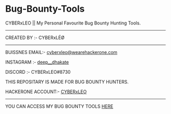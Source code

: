 # Bug-Bounty-Tools
CYBERxLEO || My Personal Favourite Bug Bounty Hunting Tools. 



-------------------------------------------------------------------------

CREATED BY :- CYBERxLÉØ

-------------------------------------------------------------------------


BUISSNES EMAIL:- cyberxleo@wearehackerone.com

INSTAGRAM :- [deep__dhakate](https://instagram.com/deep__dhakate)

DISCORD :- CYBERxLEO#8730

THIS REPOSITARY IS MADE FOR BUG BOUNTY HUNTERS. 

HACKERONE ACCOUNT:- [CYBERxLEO](https://hackerone.com/cyberxleo?type=user)

-------------------------------------------------------------------------

YOU CAN ACCESS MY BUG BOUNTY TOOLS [HERE](https://github.com/CYBERxLEO/Bug-Bounty-Tools/blob/main/README.TXT)
